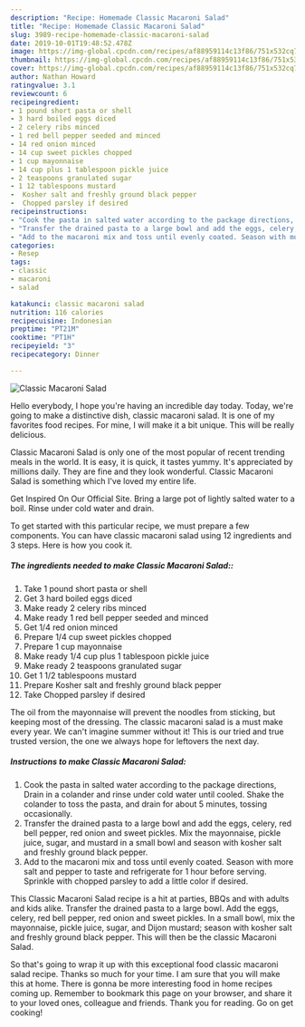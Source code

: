 ```yaml
---
description: "Recipe: Homemade Classic Macaroni Salad"
title: "Recipe: Homemade Classic Macaroni Salad"
slug: 3989-recipe-homemade-classic-macaroni-salad
date: 2019-10-01T19:48:52.478Z
image: https://img-global.cpcdn.com/recipes/af88959114c13f86/751x532cq70/classic-macaroni-salad-recipe-main-photo.jpg
thumbnail: https://img-global.cpcdn.com/recipes/af88959114c13f86/751x532cq70/classic-macaroni-salad-recipe-main-photo.jpg
cover: https://img-global.cpcdn.com/recipes/af88959114c13f86/751x532cq70/classic-macaroni-salad-recipe-main-photo.jpg
author: Nathan Howard
ratingvalue: 3.1
reviewcount: 6
recipeingredient:
- 1 pound short pasta or shell
- 3 hard boiled eggs diced
- 2 celery ribs minced
- 1 red bell pepper seeded and minced
- 14 red onion minced
- 14 cup sweet pickles chopped
- 1 cup mayonnaise
- 14 cup plus 1 tablespoon pickle juice
- 2 teaspoons granulated sugar
- 1 12 tablespoons mustard
-  Kosher salt and freshly ground black pepper
-  Chopped parsley if desired
recipeinstructions:
- "Cook the pasta in salted water according to the package directions, Drain in a colander and rinse under cold water until cooled. Shake the colander to toss the pasta, and drain for about 5 minutes, tossing occasionally."
- "Transfer the drained pasta to a large bowl and add the eggs, celery, red bell pepper, red onion and sweet pickles. Mix the mayonnaise, pickle juice, sugar, and mustard in a small bowl and season with kosher salt and freshly ground black pepper."
- "Add to the macaroni mix and toss until evenly coated. Season with more salt and pepper to taste and refrigerate for 1 hour before serving. Sprinkle with chopped parsley to add a little color if desired."
categories:
- Resep
tags:
- classic
- macaroni
- salad

katakunci: classic macaroni salad
nutrition: 116 calories
recipecuisine: Indonesian
preptime: "PT21M"
cooktime: "PT1H"
recipeyield: "3"
recipecategory: Dinner

---
```



![Classic Macaroni Salad](https://img-global.cpcdn.com/recipes/af88959114c13f86/751x532cq70/classic-macaroni-salad-recipe-main-photo.jpg)

Hello everybody, I hope you're having an incredible day today. Today, we're going to make a distinctive dish, classic macaroni salad. It is one of my favorites food recipes. For mine, I will make it a bit unique. This will be really delicious.

Classic Macaroni Salad is only one of the most popular of recent trending meals in the world. It is easy, it is quick, it tastes yummy. It's appreciated by millions daily. They are fine and they look wonderful. Classic Macaroni Salad is something which I've loved my entire life.

Get Inspired On Our Official Site. Bring a large pot of lightly salted water to a boil. Rinse under cold water and drain.


To get started with this particular recipe, we must prepare a few components. You can have classic macaroni salad using 12 ingredients and 3 steps. Here is how you cook it.

##### The ingredients needed to make Classic Macaroni Salad::

1. Take 1 pound short pasta or shell
1. Get 3 hard boiled eggs diced
1. Make ready 2 celery ribs minced
1. Make ready 1 red bell pepper seeded and minced
1. Get 1/4 red onion minced
1. Prepare 1/4 cup sweet pickles chopped
1. Prepare 1 cup mayonnaise
1. Make ready 1/4 cup plus 1 tablespoon pickle juice
1. Make ready 2 teaspoons granulated sugar
1. Get 1 1/2 tablespoons mustard
1. Prepare  Kosher salt and freshly ground black pepper
1. Take  Chopped parsley if desired


The oil from the mayonnaise will prevent the noodles from sticking, but keeping most of the dressing. The classic macaroni salad is a must make every year. We can&#39;t imagine summer without it! This is our tried and true trusted version, the one we always hope for leftovers the next day. 

##### Instructions to make Classic Macaroni Salad:

1. Cook the pasta in salted water according to the package directions, Drain in a colander and rinse under cold water until cooled. Shake the colander to toss the pasta, and drain for about 5 minutes, tossing occasionally.
1. Transfer the drained pasta to a large bowl and add the eggs, celery, red bell pepper, red onion and sweet pickles. Mix the mayonnaise, pickle juice, sugar, and mustard in a small bowl and season with kosher salt and freshly ground black pepper.
1. Add to the macaroni mix and toss until evenly coated. Season with more salt and pepper to taste and refrigerate for 1 hour before serving. Sprinkle with chopped parsley to add a little color if desired.


This Classic Macaroni Salad recipe is a hit at parties, BBQs and with adults and kids alike. Transfer the drained pasta to a large bowl. Add the eggs, celery, red bell pepper, red onion and sweet pickles. In a small bowl, mix the mayonnaise, pickle juice, sugar, and Dijon mustard; season with kosher salt and freshly ground black pepper. This will then be the classic Macaroni Salad. 

So that's going to wrap it up with this exceptional food classic macaroni salad recipe. Thanks so much for your time. I am sure that you will make this at home. There is gonna be more interesting food in home recipes coming up. Remember to bookmark this page on your browser, and share it to your loved ones, colleague and friends. Thank you for reading. Go on get cooking!
